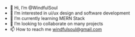 - 👋 Hi, I’m @WindfulSoul
- 👀 I’m interested in ui/ux design and software development
- 🌱 I’m currently learning MERN Stack
- 💞️ I’m looking to collaborate on many projects
- 📫 How to reach me windfulsoul@gmail.com

<!---
WindfulSoul/WindfulSoul is a ✨ special ✨ repository because its `README.md` (this file) appears on your GitHub profile.
You can click the Preview link to take a look at your changes.
--->

